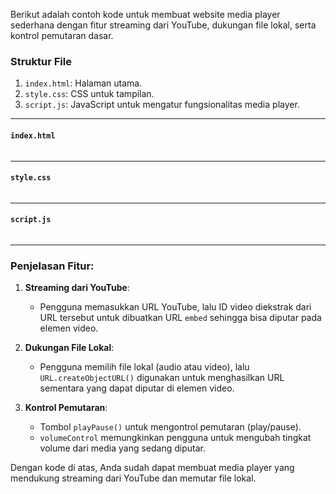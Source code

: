 Berikut adalah contoh kode untuk membuat website media player sederhana dengan fitur streaming dari YouTube, dukungan file lokal, serta kontrol pemutaran dasar. 

### Struktur File
1. `index.html`: Halaman utama.
2. `style.css`: CSS untuk tampilan.
3. `script.js`: JavaScript untuk mengatur fungsionalitas media player.

---

#### `index.html`

```html

```

---

#### `style.css`

```css

```

---

#### `script.js`

```javascript


```

---

### Penjelasan Fitur:

1. **Streaming dari YouTube**:
   - Pengguna memasukkan URL YouTube, lalu ID video diekstrak dari URL tersebut untuk dibuatkan URL `embed` sehingga bisa diputar pada elemen video.

2. **Dukungan File Lokal**:
   - Pengguna memilih file lokal (audio atau video), lalu `URL.createObjectURL()` digunakan untuk menghasilkan URL sementara yang dapat diputar di elemen video.

3. **Kontrol Pemutaran**:
   - Tombol `playPause()` untuk mengontrol pemutaran (play/pause).
   - `volumeControl` memungkinkan pengguna untuk mengubah tingkat volume dari media yang sedang diputar.

Dengan kode di atas, Anda sudah dapat membuat media player yang mendukung streaming dari YouTube dan memutar file lokal.